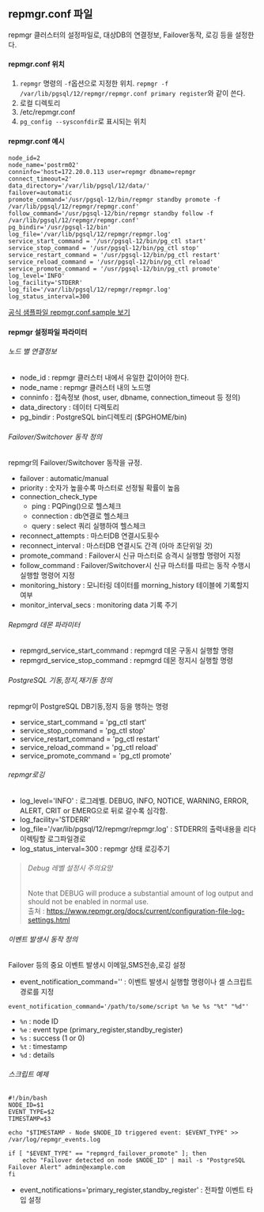 ## repmgr.conf 파일
repmgr 클러스터의 설정파일로, 대상DB의 연결정보, Failover동작, 로깅 등을 설정한다. 

#### repmgr.conf 위치
1. `repmgr` 명령의 `-f`옵션으로 지정한 위치. `repmgr -f /var/lib/pgsql/12/repmgr/repmgr.conf primary register`와 같이 쓴다.
3. 로컬 디렉토리
4. /etc/repmgr.conf
5. `pg_config --sysconfdir`로 표시되는 위치

#### repmgr.conf 예시
```
node_id=2
node_name='postrm02'
conninfo='host=172.20.0.113 user=repmgr dbname=repmgr connect_timeout=2'
data_directory='/var/lib/pgsql/12/data/'
failover=automatic
promote_command='/usr/pgsql-12/bin/repmgr standby promote -f /var/lib/pgsql/12/repmgr/repmgr.conf'
follow_command='/usr/pgsql-12/bin/repmgr standby follow -f /var/lib/pgsql/12/repmgr/repmgr.conf'
pg_bindir='/usr/pgsql-12/bin'
log_file='/var/lib/pgsql/12/repmgr/repmgr.log'
service_start_command = '/usr/pgsql-12/bin/pg_ctl start'
service_stop_command = '/usr/pgsql-12/bin/pg_ctl stop'
service_restart_command = '/usr/pgsql-12/bin/pg_ctl restart'
service_reload_command = '/usr/pgsql-12/bin/pg_ctl reload'
service_promote_command = '/usr/pgsql-12/bin/pg_ctl promote'
log_level='INFO'
log_facility='STDERR'
log_file='/var/lib/pgsql/12/repmgr/repmgr.log'
log_status_interval=300
```
[공식 샘플파일 repmgr.conf.sample 보기](https://raw.githubusercontent.com/EnterpriseDB/repmgr/master/repmgr.conf.sample)

#### repmgr 설정파일 파라미터
###### 노드 별 연결정보
- node_id : repmgr 클러스터 내에서 유일한 값이어야 한다.
- node_name : repmgr 클러스터 내의 노드명
- conninfo : 접속정보 (host, user, dbname, connection_timeout 등 정의)
- data_directory : 데이터 디렉토리
- pg_bindir : PostgreSQL bin디렉토리 ($PGHOME/bin)
  
###### Failover/Switchover 동작 정의
repmgr의 Failover/Switchover 동작을 규정.
- failover : automatic/manual
- priority : 숫자가 높을수록 마스터로 선정될 확률이 높음
- connection_check_type
  - ping : PQPing()으로 헬스체크
  - connection : db연결로 헬스체크
  - query : select 쿼리 실행하여 헬스체크
- reconnect_attempts : 마스터DB 연결시도횟수
- reconnect_interval : 마스터DB 연결시도 간격 (아마 초단위일 것)
- promote_command : Failover시 신규 마스터로 승격시 실행할 명령어 지정
- follow_command : Failover/Switchover시 신규 마스터를 따르는 동작 수행시 실행할 명령어 지정
- monitoring_history : 모니터링 데이터를 morning_history 테이블에 기록할지 여부
- monitor_interval_secs : monitoring data 기록 주기

###### Repmgrd 데몬 파라미터
- repmgrd_service_start_command : repmgrd 데몬 구동시 실행할 명령
- repmgrd_service_stop_command : repmgrd 데몬 정지시 실행할 명령

###### PostgreSQL 기동,정지,재기동 정의
repmgr이 PostgreSQL DB기동,정지 등을 행하는 명령
- service_start_command = 'pg_ctl start'
- service_stop_command = 'pg_ctl stop'
- service_restart_command = 'pg_ctl restart'
- service_reload_command = 'pg_ctl reload'
- service_promote_command = 'pg_ctl promote'

###### repmgr로깅
- log_level='INFO' : 로그레벨. DEBUG, INFO, NOTICE, WARNING, ERROR, ALERT, CRIT or EMERG으로 뒤로 갈수록 심각함.
- log_facility='STDERR'
- log_file='/var/lib/pgsql/12/repmgr/repmgr.log' : STDERR의 출력내용을 리다이렉팅할 로그파일경로
- log_status_interval=300 : repmgr 상태 로깅주기
> ###### Debug 레벨 설정시 주의요망     
> Note that DEBUG will produce a substantial amount of log output and should not be enabled in normal use.   
> 출처 : https://www.repmgr.org/docs/current/configuration-file-log-settings.html
> 
###### 이벤트 발생시 동작 정의
Failover 등의 중요 이벤트 발생시 이메일,SMS전송,로깅 설정
- event_notification_command='' : 이벤트 발생시 실행할 명령이나 셀 스크립트경로를 지정
```
event_notification_command='/path/to/some/script %n %e %s "%t" "%d"'
```
- `%n` : node ID
- `%e` : event type (primary_register,standby_register)
- `%s` : success (1 or 0)
- `%t` : timestamp
- `%d` : details

###### 스크립트 예제
```
#!/bin/bash
NODE_ID=$1
EVENT_TYPE=$2
TIMESTAMP=$3

echo "$TIMESTAMP - Node $NODE_ID triggered event: $EVENT_TYPE" >> /var/log/repmgr_events.log

if [ "$EVENT_TYPE" == "repmgrd_failover_promote" ]; then
    echo "Failover detected on node $NODE_ID" | mail -s "PostgreSQL Failover Alert" admin@example.com
fi
```
- event_notifications='primary_register,standby_register' : 전파할 이벤트 타입 설정
